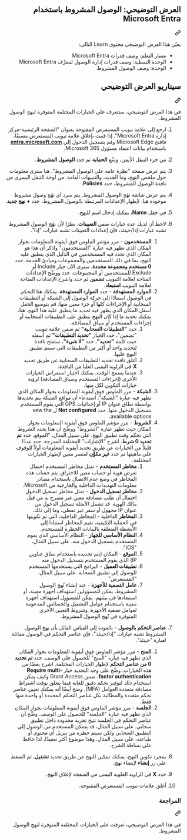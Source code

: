 <div class="Box-sc-g0xbh4-0 eoaCFS js-snippet-clipboard-copy-unpositioned undefined" data-hpc="true"><article class="markdown-body entry-content container-lg" itemprop="text">
<div class="markdown-heading" dir="rtl"><h1 tabindex="-1" class="heading-element" dir="rtl">العرض التوضيحي: الوصول المشروط باستخدام Microsoft Entra</h1><a id="user-content-العرض-التوضيحي-الوصول-المشروط-باستخدام-microsoft-entra" class="anchor" aria-label="Permalink: العرض التوضيحي: الوصول المشروط باستخدام Microsoft Entra" href="#العرض-التوضيحي-الوصول-المشروط-باستخدام-microsoft-entra"><svg class="octicon octicon-link" viewBox="0 0 16 16" version="1.1" width="16" height="16" aria-hidden="true"><path d="m7.775 3.275 1.25-1.25a3.5 3.5 0 1 1 4.95 4.95l-2.5 2.5a3.5 3.5 0 0 1-4.95 0 .751.751 0 0 1 .018-1.042.751.751 0 0 1 1.042-.018 1.998 1.998 0 0 0 2.83 0l2.5-2.5a2.002 2.002 0 0 0-2.83-2.83l-1.25 1.25a.751.751 0 0 1-1.042-.018.751.751 0 0 1-.018-1.042Zm-4.69 9.64a1.998 1.998 0 0 0 2.83 0l1.25-1.25a.751.751 0 0 1 1.042.018.751.751 0 0 1 .018 1.042l-1.25 1.25a3.5 3.5 0 1 1-4.95-4.95l2.5-2.5a3.5 3.5 0 0 1 4.95 0 .751.751 0 0 1-.018 1.042.751.751 0 0 1-1.042.018 1.998 1.998 0 0 0-2.83 0l-2.5 2.5a1.998 1.998 0 0 0 0 2.83Z"></path></svg></a></div>
<p dir="rtl">يعيّن هذا العرض التوضيحي محتوى Learn التالي:</p>
<ul dir="rtl">
<li>مسار التعلم: وصف قدرات Microsoft Entra</li>
<li>الوحدة النمطية: وصف قدرات إدارة الوصول لمعرِّف Microsoft Entra</li>
<li>الوحدة: وصف الوصول المشروط</li>
</ul>
<div class="markdown-heading" dir="rtl"><h2 tabindex="-1" class="heading-element" dir="rtl">سيناريو العرض التوضيحي</h2><a id="user-content-سيناريو-العرض-التوضيحي" class="anchor" aria-label="Permalink: سيناريو العرض التوضيحي" href="#سيناريو-العرض-التوضيحي"><svg class="octicon octicon-link" viewBox="0 0 16 16" version="1.1" width="16" height="16" aria-hidden="true"><path d="m7.775 3.275 1.25-1.25a3.5 3.5 0 1 1 4.95 4.95l-2.5 2.5a3.5 3.5 0 0 1-4.95 0 .751.751 0 0 1 .018-1.042.751.751 0 0 1 1.042-.018 1.998 1.998 0 0 0 2.83 0l2.5-2.5a2.002 2.002 0 0 0-2.83-2.83l-1.25 1.25a.751.751 0 0 1-1.042-.018.751.751 0 0 1-.018-1.042Zm-4.69 9.64a1.998 1.998 0 0 0 2.83 0l1.25-1.25a.751.751 0 0 1 1.042.018.751.751 0 0 1 .018 1.042l-1.25 1.25a3.5 3.5 0 1 1-4.95-4.95l2.5-2.5a3.5 3.5 0 0 1 4.95 0 .751.751 0 0 1-.018 1.042.751.751 0 0 1-1.042.018 1.998 1.998 0 0 0-2.83 0l-2.5 2.5a1.998 1.998 0 0 0 0 2.83Z"></path></svg></a></div>
<p dir="rtl">في هذا العرض التوضيحي، ستتعرف على الخيارات المختلفة المتوفرة لنهج الوصول المشروط.</p>
<ol dir="rtl">
<li>
<p dir="rtl">ارجع إلى علامة تبويب المستعرض المفتوحة بعنوان "الصفحة الرئيسية-مركز إدارة Microsoft Entra".  إذا قمت بإغلاق علامة تبويب المستعرض مسبقًا، فافتح Microsoft Edge وقم بتسجيل الدخول إلى <strong><a href="https://entra.microsoft.com" rel="nofollow">entra.microsoft.com</a></strong> باستخدام بيانات اعتماد مسؤول Microsoft 365.</p>
</li>
<li>
<p dir="rtl">من جزء التنقل الأيمن، وَسِّع <strong>الحماية</strong> ثم حدد <strong>الوصول المشروط</strong>.</p>
</li>
<li>
<p dir="rtl">يتم عرض صفحة "نظرة عامة على الوصول المشروط".  هنا سترى معلومات حول ملخص النهج، وما الجديد، والتنبيهات العامة.  من لوحة التنقل اليسرى من نافذة الوصول المشروط، حدد <strong>Policies</strong>.</p>
</li>
<li>
<p dir="rtl">يتم عرض شاشة نهُج الوصول المشروط. يتم سرد أي نهُج وصول مشروط موجودة هنا. لإظهار الإعدادات المرتبطة بالوصول المشروط، حدد <strong>+ نهج جديد</strong>.</p>
</li>
<li>
<p dir="rtl">في حقل <strong>Name</strong>، يمكنك إدخال اسم للنهج.</p>
</li>
<li>
<p dir="rtl">لاحظ أن لديك عدة خيارات ضمن <strong>التعيينات</strong>.  نظرًا لأن نهُج الوصول المشروط تشبه عبارات إذا/حينئذ، فإن إعدادات التعيينات تشبه عبارات "إذا".</p>
<ol dir="rtl">
<li><strong>المستخدمون</strong> - مرر مؤشر الماوس فوق أيقونة المعلومات بجوار المكان الذي تظهر فيه عبارة "المستخدمون" واذكر أن هذا هو المكان الذي تحدد فيه المستخدمين في الدليل الذي ينطبق عليه النهج، بما في ذلك المستخدمين والمجموعات ومبادئ الخدمة. حدد <strong>0 مستخدم ومجموعة محددة</strong>.  سترى الآن خيار Include أو Exclude للمستخدمين أو المجموعات. حدد ووضِّح الإعدادات المتاحة لعلامة التبويب <strong>تضمين</strong> ثم حدد واشرح الإعدادات المتاحة لعلامة التبويب <strong>استبعاد</strong>.</li>
<li><strong>الموارد المستهدفة</strong> - حدد <strong>الموارد المستهدفة</strong>.  يمكنك هنا التحكم في الوصول استنادًا إلى حركة الوصول إلى الشبكة أو التطبيقات السحابية أو الإجراءات كلها أو جزء معين منها.  قم بتوسيع الحقل أسفل المكان الذي يظهر فيه تحديد ما ينطبق عليه هذا النهج.  هنا، يمكنك تحديد ما إذا كان النهج ينطبق على التطبيقات السحابية أو إجراءات المستخدم أو سياق المصادقة.
<ol dir="rtl">
<li>حدد <strong>"التطبيقات السحابية"</strong> ثم ضمن علامة تبويب "تضمين"، حدد الخيار <strong>"تحديد التطبيقات"</strong> ثم أسفله حيث كلمة <strong>"تحديد"</strong>، حدد <strong>"لا شيء"</strong>، ستفتح نافذة لتحديد واحد أو أكثر من التطبيقات التي سيتم تطبيق النهج عليها.</li>
<li>أغلق نافذة تحديد التطبيقات السحابية عن طريق تحديد <strong>X</strong> في الزاوية اليمنى العليا من النافذة.</li>
<li>عندما يسمح الوقت، يمكنك اختيار استعراض الخيارات الأخرى (إجراءات المستخدم وسياق المصادقة) لرؤية خيارات التكوين لكل منها.</li>
</ol>
</li>
<li><strong>الشبكة</strong> - مرر الماوس فوق أيقونة المعلومات بجوار المكان الذي تظهر فيه عبارة "الشبكة".  استدعاء أن مواقع الشبكة يتم تحديدها بواسطة نطاق عنوان IP أو إحداثيات GPS التي يقوم المستخدم بتسجيل الدخول منها.  حدد <strong>Not configured</strong> ل vew the available options.</li>
<li><strong>الشروط</strong> - مرر مؤشر الماوس فوق أيقونة المعلومات بجوار المكان حيث تظهر عبارة "الشروط" ووضِّح أن هذا يحدد الشروط التي تحكم وقت تطبيق النهج. على سبيل المثال، "الموقع. حدد <strong>تم تحديد 0 شرط</strong>. اشرح "الإشارات" المختلفة المدرجة.   حدد عددًا قليلاً من الخيارات عن طريق تحديد أيقونة المعلومات أولاً للوقوف على ماهيتها ثم حدد <strong>غير مكوَّن</strong> لعنصر معين لإظهار الخيارات المختلفة.
<ol dir="rtl">
<li><strong>مخاطر المستخدم</strong> - تمثل مخاطر المستخدم احتمال تعرض هوية أو حساب معين للاختراق. يتم حساب هذه المخاطر في وضع عدم الاتصال باستخدام مصادر معلومات التهديدات الداخلية والخارجية من Microsoft.</li>
<li><strong>مخاطر تسجيل الدخول</strong> - تمثل مخاطر تسجيل الدخول احتمال أن طلب مصادقة معين غير مصرح به من قبل مالك الهوية. قد تشمل الأمثلة تسجيل الدخول من عنوان IP مجهول أو سفر غير نمطي، وما إلى ذلك.</li>
<li><strong>المخاطر</strong> الداخلية - المخاطر الداخلية، التي تم تكوينها في الحماية التكيفية، تقيم المخاطر استنادا إلى الأنشطة المتعلقة بالبيانات الخطرة للمستخدم.</li>
<li><strong>النظام الأساسي للجهاز</strong> - النظام الأساسي الذي يقوم المستخدم بتسجيل الدخول منه. على سبيل المثال، "iOS".</li>
<li><strong>الموقع</strong> - المكان (يتم تحديده باستخدام نطاق عناوين IP) الذي يقوم المستخدم بتسجيل الدخول منه</li>
<li><strong>تطبيقات العميل</strong> - البرامج التي يستخدمها المستخدم للوصول إلى تطبيق السحابة. على سبيل المثال، "المستعرض"</li>
<li><strong>عامل التصفية للأجهزة</strong> - عند إنشاء نُهج الوصول المشروط، يمكن للمسؤولين استهداف أجهزة معينة، أو استبعادها في بيئتهم. يمكن للمسؤول استهداف أجهزة معينة باستخدام ⁧⁩عوامل التشغيل والخصائص المدعومة لعوامل تصفية الأجهزة⁧⁩، وشروط التعيين الأخرى المتوفرة في نُهج الوصول المشروط.</li>
</ol>
</li>
</ol>
</li>
<li>
<p dir="rtl"><strong>عناصر التحكم بالوصول</strong> - بالعودة إلى القياس القائل بأن نهج الوصول المشروط تشبه عبارات "إذا/حينئذ"، فإن عناصر التحكم في الوصول مماثلة لعبارة "حينئذ".</p>
<ol dir="rtl">
<li><strong>المنح</strong> - مرر مؤشر الماوس فوق أيقونة المعلومات بجوار المكان الذي تظهر فيه عبارة "المنح" للحصول على الوصف.  حدد <strong>تم تحديد 0 من عناصر التحكم</strong> لإظهار الخيارات المختلفة.  اشرح بعضًا من هذه الخيارات.  وضِّح على وجه التحديد خيار <strong>Require multi-factor authentication</strong>، ضمن Grant Access وكيف يمكن استخدام ذلك لتوفير تحكم دقيق للغاية فيما يتعلق بوقت اشتراط مصادقة متعددة العوامل (MFA).   وضح أيضًا أنه يمكنك تعيين عناصر تحكم متعددة والمطالبة بكل عناصر التحكم المحددة أو واحدة منها فقط.</li>
<li><strong>الجلسة</strong> - مرر مؤشر الماوس فوق أيقونة المعلومات بجوار المكان الذي تظهر فيه عبارة "الجلسة" للحصول على الوصف.  وضِّح أن عناصر التحكم في الجلسة تتيح تجربة محدودة داخل تطبيق سحابي.  على سبيل المثال، قد يتمكن المستخدم من الوصول إلى التطبيق السحابي ولكن سيتم حظره من تنزيل أي محتوى أو طباعته، على سبيل المثال.  وهذا موضوع أكثر تعقيدًا، لذا حافظ على بساطة الشرح.</li>
</ol>
</li>
<li>
<p dir="rtl">بمجرد تكوين النهج، يمكنك تمكين النهج عن طريق تحديد <strong>تشغيل</strong>، ثم الضغط على زر <strong>إنشاء</strong> لإنشاء نهج.</p>
</li>
<li>
<p dir="rtl">حدد <strong>X</strong> في الزاوية العلوية اليمنى من الصفحة لإغلاق النهج.</p>
</li>
<li>
<p dir="rtl">أغلق علامات تبويب المستعرض المفتوحة.</p>
</li>
</ol>
<div class="markdown-heading" dir="rtl"><h3 tabindex="-1" class="heading-element" dir="rtl">المراجعة</h3><a id="user-content-المراجعة" class="anchor" aria-label="Permalink: المراجعة" href="#المراجعة"><svg class="octicon octicon-link" viewBox="0 0 16 16" version="1.1" width="16" height="16" aria-hidden="true"><path d="m7.775 3.275 1.25-1.25a3.5 3.5 0 1 1 4.95 4.95l-2.5 2.5a3.5 3.5 0 0 1-4.95 0 .751.751 0 0 1 .018-1.042.751.751 0 0 1 1.042-.018 1.998 1.998 0 0 0 2.83 0l2.5-2.5a2.002 2.002 0 0 0-2.83-2.83l-1.25 1.25a.751.751 0 0 1-1.042-.018.751.751 0 0 1-.018-1.042Zm-4.69 9.64a1.998 1.998 0 0 0 2.83 0l1.25-1.25a.751.751 0 0 1 1.042.018.751.751 0 0 1 .018 1.042l-1.25 1.25a3.5 3.5 0 1 1-4.95-4.95l2.5-2.5a3.5 3.5 0 0 1 4.95 0 .751.751 0 0 1-.018 1.042.751.751 0 0 1-1.042.018 1.998 1.998 0 0 0-2.83 0l-2.5 2.5a1.998 1.998 0 0 0 0 2.83Z"></path></svg></a></div>
<p dir="rtl">في هذا العرض التوضيحي، تعرفت على الخيارات المختلفة المتوفرة لنهج الوصول المشروط.</p>
</article></div>
